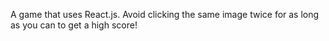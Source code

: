 A game that uses React.js. Avoid clicking the same image twice for as long as you can to get a high score!

